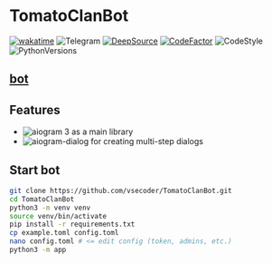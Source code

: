 # TomatoClanBot

[![wakatime](https://wakatime.com/badge/user/17993a3c-e23b-43ce-a9c6-84b6248d1411/project/1017f65b-9711-47c2-8bc2-b8568b9852c2.svg)](https://wakatime.com/badge/user/17993a3c-e23b-43ce-a9c6-84b6248d1411/project/1017f65b-9711-47c2-8bc2-b8568b9852c2)
![Telegram](https://img.shields.io/badge/Telegram-blue?style=flat&logo=telegram)
[![DeepSource](https://deepsource.io/gh/vsecoder/TomatoClanBot.svg/?label=active+issues&show_trend=true&token=tEWO-7pQW5lP2AsQq9tNLIK1)](https://deepsource.io/gh/vsecoder/TomatoClanBot/?ref=repository-badge)
[![CodeFactor](https://www.codefactor.io/repository/github/vsecoder/tomatoclanbot/badge)](https://www.codefactor.io/repository/github/vsecoder/tomatoclanbot)
![CodeStyle](https://img.shields.io/badge/code%20style-black-black)
![PythonVersions](https://img.shields.io/pypi/pyversions/aiogram)

## [bot](https://t.me/tomatoclanbot)

## Features

* ![aiogram 3](https://img.shields.io/badge/dev--3.x-aiogram-blue) as a main library
* ![aiogram-dialog](https://img.shields.io/badge/beta--2.x-aiogram__dialog-green) for creating multi-step
  dialogs

## Start bot

```bash
git clone https://github.com/vsecoder/TomatoClanBot.git
cd TomatoClanBot
python3 -m venv venv
source venv/bin/activate
pip install -r requirements.txt
cp example.toml config.toml
nano config.toml # <= edit config (token, admins, etc.)
python3 -m app
```